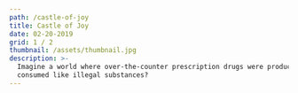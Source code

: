 ```yaml
---
path: /castle-of-joy
title: Castle of Joy
date: 02-20-2019
grid: 1 / 2
thumbnail: /assets/thumbnail.jpg
description: >-
  Imagine a world where over-the-counter prescription drugs were produced and
  consumed like illegal substances?
---
```


